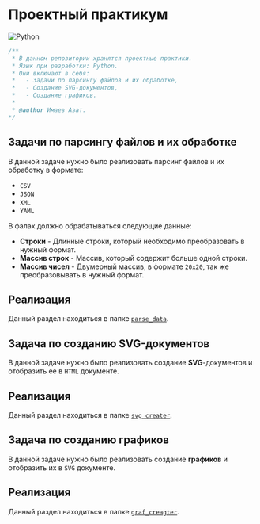 # Проектный практикум
![Python](https://img.shields.io/badge/-Python-464646??style=flat-square&logo=Python) 

```php
/**
 * В данном репозитории хранятся проектные практики.
 * Язык при разработки: Python.
 * Они включают в себя:
 *   - Задачи по парсингу файлов и их обработке,
 *   - Создание SVG-документов,
 *   - Создание графиков.
 * 
 * @author Имаев Азат.
*/
```

## Задачи по парсингу файлов и их обработке

В данной задаче нужно было реализовать парсинг файлов и их обработку в формате:
- `CSV`
- `JSON`
- `XML`
- `YAML`

В фалах должно обрабатываться следующие данные:
- **Строки** - Длинные строки, который необходимо преобразовать в нужный формат.
- **Массив строк** - Массив, который содержит больше одной строки.
- **Массив чисел** - Двумерный массив, в формате `20x20`, так же преобразовывать в нужный формат.

## Реализация

Данный раздел находиться в папке [`parse_data`](./parse_data/README.md).

## Задача по созданию SVG-документов

В данной задаче нужно было реализовать создание **SVG**-документов и отобразить ее в `HTML` документе.

## Реализация

Данный раздел находиться в папке [`svg_creater`](./svg_creater/README.md).

## Задача по созданию графиков

В данной задаче нужно было реализовать создание **графиков** и отобразить их в `SVG` документе.

## Реализация

Данный раздел находиться в папке [`graf_creagter`](./graf_creagter/README.md).
